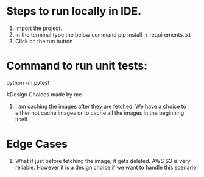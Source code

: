 # Steps to run locally in IDE.
1. Import the project.
2. In the terminal type the below command
   pip install -r requirements.txt
3. Click on the run button

# Command to run unit tests:
python -m pytest

#Design Choices made by me
1. I am caching the images after they are fetched. We have a choice to either not cache images or to cache all the images in the beginning itself.

# Edge Cases
1. What if just before fetching the image, it gets deleted. AWS S3 is very reliable. 
However it is a design choice if we want to handle this scenario.